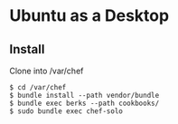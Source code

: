 Ubuntu as a Desktop
======

## Install
Clone into /var/chef

    $ cd /var/chef
    $ bundle install --path vendor/bundle
    $ bundle exec berks --path cookbooks/
    $ sudo bundle exec chef-solo
